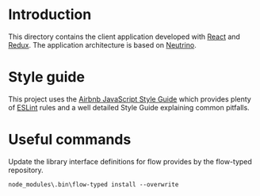 # Introduction

This directory contains the client application developed with [React] and [Redux]. The application 
architecture is based on [Neutrino].

# Style guide

This project uses the [Airbnb JavaScript Style Guide] which provides plenty of [ESLint] rules and a well
detailed Style Guide explaining common pitfalls.

[React]: https://facebook.github.io/react/
[Redux]: http://redux.js.org/
[Neutrino]: https://neutrino.js.org/
[Airbnb JavaScript Style Guide]: https://github.com/airbnb/javascript
[ESLint]: http://eslint.org/

# Useful commands

Update the library interface definitions for flow provides by the flow-typed repository.
```
node_modules\.bin\flow-typed install --overwrite
```
